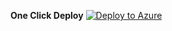 **One Click Deploy** [![Deploy to Azure](http://azuredeploy.net/deploybutton.png)](https://portal.azure.com/#create/Microsoft.Template/uri/https%3A%2F%2Fraw.githubusercontent.com%2FBastian599%2FNotepadAppDevk%2Fmaster%2Fazuredeploy.json)
